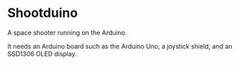 # Shootduino

A space shooter running on the Arduino.

It needs an Arduino board such as the Arduino Uno, a joystick shield, and an
SSD1306 OLED display.

